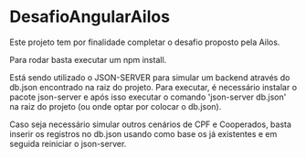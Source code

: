 # DesafioAngularAilos

Este projeto tem por finalidade completar o desafio proposto pela Ailos.

Para rodar basta executar um npm install.

Está sendo utilizado o JSON-SERVER para simular um backend através do db.json encontrado na raiz do projeto. Para executar, é necessário instalar o pacote json-server e após isso executar o comando 'json-server db.json' na raiz do projeto (ou onde optar por colocar o db.json).

Caso seja necessário simular outros cenários de CPF e Cooperados, basta inserir os registros no db.json usando como base os já existentes e em seguida reiniciar o json-server.
